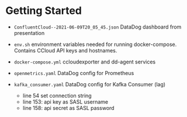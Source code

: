# Getting Started

* `ConfluentCloud--2021-06-09T20_05_45.json` DataDog dashboard from presentation

* `env.sh` environment variables needed for running docker-compose. Contains CCloud API keys and hostnames.


* `docker-compose.yml` ccloudexporter and dd-agent services

* `openmetrics.yaml` DataDog config for Prometheus

* `kafka_consumer.yaml`  DataDog config for Kafka Consumer (lag)
  * line 54 set connection string
  * line 153: api key as SASL username
  * line 158: api secret as SASL password
